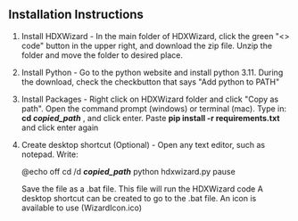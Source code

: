 ## Installation Instructions
1) Install HDXWizard - In the main folder of HDXWizard, click the green "<> code" button in the upper right, and download the zip file. Unzip the folder and move the folder to desired place.
2) Install Python - Go to the python website and install python 3.11. During the download, check the checkbutton that says "Add python to PATH"
3) Install Packages - Right click on HDXWizard folder and click "Copy as path". Open the command prompt (windows) or terminal (mac). Type in: **cd _copied_path_** , and click enter. Paste **pip install -r requirements.txt** and click enter again
4) Create desktop shortcut (Optional) - Open any text editor, such as notepad. Write:

   @echo off
   cd /d **_copied_path_**
   python hdxwizard.py
   pause

   Save the file as a .bat file. This file will run the HDXWizard code
   A desktop shortcut can be created to go to the .bat file. An icon is available to use (WizardIcon.ico) 
